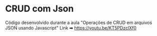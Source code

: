 # CRUD com Json

Código desenvolvido durante a aula "Operações de CRUD em arquivos JSON usando Javascript"
Link ➡ https://youtu.be/KT5PDzclXf0
